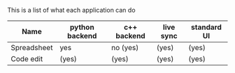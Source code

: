 This is a list of what each application can do

Name       | python backend | c++ backend | live sync | standard UI
-----------|----------------|-------------|-----------|------------
Spreadsheet| yes            | no (yes)    | (yes)     | (yes)
Code edit  | (yes)          | (yes)       | (yes)     | (yes)
